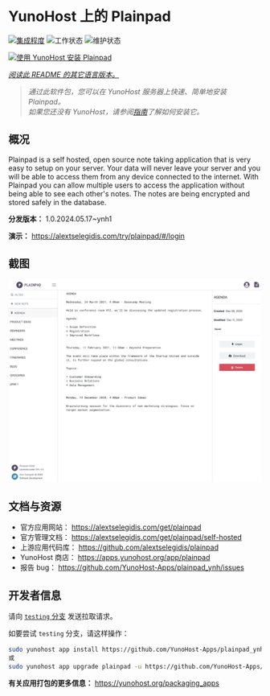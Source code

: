 <!--
注意：此 README 由 <https://github.com/YunoHost/apps/tree/master/tools/readme_generator> 自动生成
请勿手动编辑。
-->

# YunoHost 上的 Plainpad

[![集成程度](https://dash.yunohost.org/integration/plainpad.svg)](https://dash.yunohost.org/appci/app/plainpad) ![工作状态](https://ci-apps.yunohost.org/ci/badges/plainpad.status.svg) ![维护状态](https://ci-apps.yunohost.org/ci/badges/plainpad.maintain.svg)

[![使用 YunoHost 安装 Plainpad](https://install-app.yunohost.org/install-with-yunohost.svg)](https://install-app.yunohost.org/?app=plainpad)

*[阅读此 README 的其它语言版本。](./ALL_README.md)*

> *通过此软件包，您可以在 YunoHost 服务器上快速、简单地安装 Plainpad。*  
> *如果您还没有 YunoHost，请参阅[指南](https://yunohost.org/install)了解如何安装它。*

## 概况

Plainpad is a self hosted, open source note taking application that is very easy to setup on your server. Your data will never leave your server and you will be able to access them from any device connected to the internet.
With Plainpad you can allow multiple users to access the application without being able to see each other's notes. The notes are being encrypted and stored safely in the database.

**分发版本：** 1.0.2024.05.17~ynh1

**演示：** <https://alextselegidis.com/try/plainpad/#/login>

## 截图

![Plainpad 的截图](./doc/screenshots/screenshot.png)

## 文档与资源

- 官方应用网站： <https://alextselegidis.com/get/plainpad>
- 官方管理文档： <https://alextselegidis.com/get/plainpad/self-hosted>
- 上游应用代码库： <https://github.com/alextselegidis/plainpad>
- YunoHost 商店： <https://apps.yunohost.org/app/plainpad>
- 报告 bug： <https://github.com/YunoHost-Apps/plainpad_ynh/issues>

## 开发者信息

请向 [`testing` 分支](https://github.com/YunoHost-Apps/plainpad_ynh/tree/testing) 发送拉取请求。

如要尝试 `testing` 分支，请这样操作：

```bash
sudo yunohost app install https://github.com/YunoHost-Apps/plainpad_ynh/tree/testing --debug
或
sudo yunohost app upgrade plainpad -u https://github.com/YunoHost-Apps/plainpad_ynh/tree/testing --debug
```

**有关应用打包的更多信息：** <https://yunohost.org/packaging_apps>
